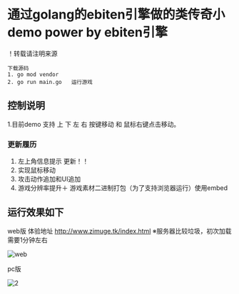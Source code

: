 # 通过golang的ebiten引擎做的类传奇小demo  power by ebiten引擎

！转载请注明来源

```
下载源码
1. go mod vendor 
2. go run main.go   运行游戏
```
## 控制说明
  1.目前demo 支持 上 下 左 右 按键移动 和 鼠标右键点击移动。
  
### 更新履历
  1. 左上角信息提示 更新！！
  2. 实现鼠标移动
  3. 攻击动作追加和UI追加
  4. 游戏分辨率提升＋ 游戏素材二进制打包（为了支持浏览器运行）使用embed
  
## 运行效果如下
   
   web版   体验地址 http://www.zimuge.tk/index.html ※服务器比较垃圾，初次加载需要1分钟左右
   
  ![web](https://user-images.githubusercontent.com/22612129/160109387-59337014-a499-4ebd-bad1-4cfcf765b94e.png)

   pc版  
   
   ![2](https://user-images.githubusercontent.com/22612129/160109817-0f926cf1-2795-4416-8685-f9d8a3de8cbd.png)



